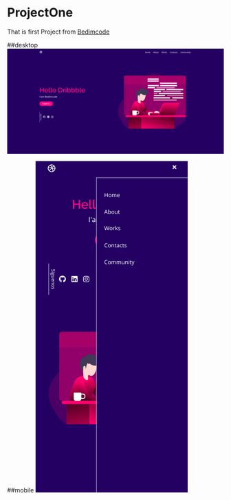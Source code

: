 # ProjectOne

That is first Project from [Bedimcode](https://www.youtube.com/c/Bedimcode)


##desktop
![pre](./Screenshot%20from%202022-01-11%2001-44-53.png)

##mobile
![pre](./Screenshot%20from%202022-01-11%2001-45-10.png)